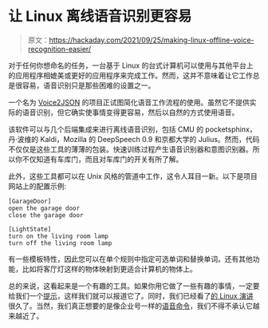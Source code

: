 # 让 Linux 离线语音识别更容易

> 原文：<https://hackaday.com/2021/09/25/making-linux-offline-voice-recognition-easier/>

对于任何你想命名的任务，一台基于 Linux 的台式计算机可以使用与其他平台上的应用程序相媲美或更好的应用程序来完成工作。然而，这并不意味着让它工作总是很容易，语音识别只是那些困难的设置之一。

一个名为 [Voice2JSON](https://voice2json.org) 的项目正试图简化语音工作流程的使用。虽然它不提供实际的语音识别，但它确实使事情变得更容易，然后以自然的方式使用语音。

该软件可以与几个后端集成来进行离线语音识别，包括 CMU 的 pocketsphinx，丹·波维的 Kaldi，Mozilla 的 DeepSpeech 0.9 和京都大学的 Julius。然而，代码不仅仅是这些工具的薄薄的包装。快速训练过程产生语音识别器和意图识别器。所以你不仅知道有车库门，而且对车库门的开关有所了解。

此外，这些工具都可以在 Unix 风格的管道中工作，这令人耳目一新。以下是项目网站上的配置示例:

```
[GarageDoor]
open the garage door
close the garage door

[LightState]
turn on the living room lamp
turn off the living room lamp
```

有一些模板特性，因此您可以在单个规则中指定可选单词和替换单词。还有其他功能，比如将客厅灯这样的物体映射到更适合计算机的物体上。

总的来说，这看起来是一个有趣的工具。如果你用它做了一些有趣的事情，一定要给我们一个[提示](https://hackaday.com/submit-a-tip/)，这样我们就可以报道它了。同时，我们已经看了[的 Linux 演讲](https://hackaday.com/2018/01/17/speech-recognition-for-linux-gets-a-little-closer/)很久了。当然，我们真正想要的是像企业号一样的[语音命令](https://hackaday.com/2016/06/08/talking-star-trek/)，我们不得不承认它越来越近了。